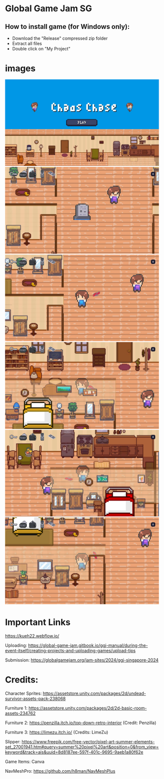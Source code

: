 # Global Game Jam SG

## How to install game (for Windows only):

- Download the "Release" compressed zip folder
- Extract all files
- Double click on "My Project"

# images

![image1](https://github.com/Make-Me-Laugh/Chaos-Chase/blob/main/images/image_008_0000.jpg)
![image2](https://github.com/Make-Me-Laugh/Chaos-Chase/blob/main/images/image_003_0000.jpg)
![image3](https://github.com/Make-Me-Laugh/Chaos-Chase/blob/main/images/image_007_0000.jpg)
![image4](https://github.com/Make-Me-Laugh/Chaos-Chase/blob/main/images/image_009_0000.jpg)
![image5](https://github.com/Make-Me-Laugh/Chaos-Chase/blob/main/images/image_010_0000.jpg)
![image6](https://github.com/Make-Me-Laugh/Chaos-Chase/blob/main/images/image_011_0000.jpg)


# Important Links

https://kueh22.webflow.io/

Uploading: https://global-game-jam.gitbook.io/ggj-manual/during-the-event-itself/creating-projects-and-uploading-games/upload-tips

Submission: https://globalgamejam.org/jam-sites/2024/ggj-singapore-2024

# Credits:

Character Sprites: https://assetstore.unity.com/packages/2d/undead-survivor-assets-pack-238068

Furniture 1: https://assetstore.unity.com/packages/2d/2d-basic-room-assets-234762

Furniture 2: https://penzilla.itch.io/top-down-retro-interior (Credit: Penzilla)

Furniture 3: https://limezu.itch.io/ (Credits: LimeZu)

Slipper: https://www.freepik.com/free-vector/pixel-art-summer-elements-set_27001941.htm#query=summer%20pixel%20art&position=0&from_view=keyword&track=ais&uuid=8d8187ee-597f-401c-9695-9aeb1a80f62e

Game Items: Canva

NavMeshPro: https://github.com/h8man/NavMeshPlus
